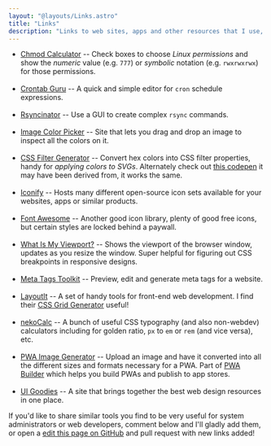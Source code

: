 ```yaml
---
layout: "@layouts/Links.astro"
title: "Links"
description: "Links to web sites, apps and other resources that I use, and want others to use, to make life easier."
---
```


- [Chmod Calculator](https://chmod-calculator.com) -- Check boxes to choose _Linux permissions_ and show the _numeric_ value (e.g. <code>777</code>) or _symbolic_ notation (e.g. <code>rwxrwxrwx</code>) for those permissions.
  <br><br>
- [Crontab Guru](https://crontab.guru) -- A quick and simple editor for `cron` schedule expressions.
  <br><br>
- [Rsyncinator](https://rsyncinator.app/web) -- Use a GUI to create complex `rsync` commands.
  <br><br>
- [Image Color Picker](https://imagecolorpicker.com/en) -- Site that lets you drag and drop an image to inspect all the colors on it.
  <br><br>
- [CSS Filter Generator](https://angel-rs.github.io/css-color-filter-generator) -- Convert hex colors into CSS filter properties, handy for _applying colors to SVGs_. Alternately check out [this codepen](https://codepen.io/sosuke/pen/Pjoqqp) it may have been derived from, it works the same.
  <br><br>
- [Iconify](https://icon-sets.iconify.design) -- Hosts many different open-source icon sets available for your websites, apps or similar products.
  <br><br>
- [Font Awesome](https://fontawesome.com) -- Another good icon library, plenty of good free icons, but certain styles are locked behind a paywall.
  <br><br>
- [What Is My Viewport?](https://whatismyviewport.com) -- Shows the viewport of the browser window, updates as you resize the window. Super helpful for figuring out CSS breakpoints in responsive designs.
  <br><br>
- [Meta Tags Toolkit](https://metatags.io) -- Preview, edit and generate meta tags for a website.
  <br><br>
- [LayoutIt](https://layoutit.com) -- A set of handy tools for front-end web development. I find their [CSS Grid Generator](https://grid.layoutit.com) useful!
  <br><br>
- [nekoCalc](https://nekocalc.com) -- A bunch of useful CSS typography (and also non-webdev) calculators including for golden ratio, `px` to `em` or `rem` (and vice versa), etc.
  <br><br>
- [PWA Image Generator](https://pwabuilder.com/imageGenerator) -- Upload an image and have it converted into all the different sizes and formats necessary for a PWA. Part of [PWA Builder](https://pwabuilder.com) which helps you build PWAs and publish to app stores.
  <br><br>
- [UI Goodies](https://uigoodies.com) -- A site that brings together the best web design resources in one place.

If you'd like to share similar tools you find to be very useful for system administrators or web developers, comment below and I'll gladly add them, or open a [edit this page on GitHub](https://github.com/fullmetalbrackets/blog/edit/main/src/pages/links.md) and pull request with new links added!

